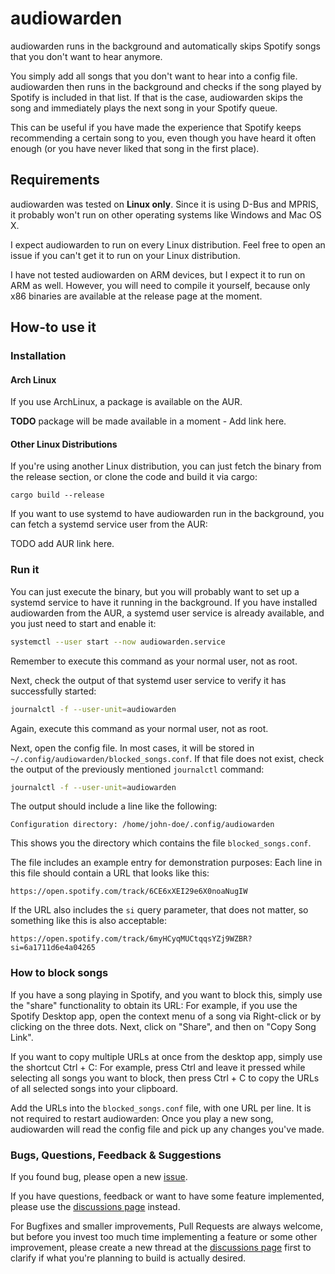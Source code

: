 # audiowarden

audiowarden runs in the background and automatically skips Spotify songs that you
don't want to hear anymore.

You simply add all songs that you don't want to hear into a config file. audiowarden then runs in the background
and checks if the song played by Spotify is included in that list. If that is the case, audiowarden skips the song
and immediately plays the next song in your Spotify queue.

This can be useful if you have made the experience that Spotify keeps recommending a certain song to you, even
though you have heard it often enough (or you have never liked that song in the first place).


## Requirements

audiowarden was tested on **Linux only**. Since it is using D-Bus and MPRIS, it probably won't run
on other operating systems like Windows and Mac OS X.

I expect audiowarden to run on every Linux distribution. Feel free to open an issue if you can't get it to run
on your Linux distribution.

I have not tested audiowarden on ARM devices, but I expect it to run on ARM as well. However, you will need to compile
it yourself, because only x86 binaries are available at the release page at the moment.

## How-to use it

### Installation

#### Arch Linux
If you use ArchLinux, a package is available on the AUR.

**TODO** package will be made available in a moment - Add link here.

#### Other Linux Distributions

If you're using another Linux distribution, you can just fetch the binary from the release section,
or clone the code and build it via cargo:
```
cargo build --release
```

If you want to use systemd to have audiowarden run in the background, you can fetch a systemd service
user from the AUR:

TODO add AUR link here.


### Run it
You can just execute the binary, but you will probably want to set up a systemd service to have it
running in the background. If you have installed audiowarden from the AUR, a systemd user service is
already available, and you just need to start and enable it:

```bash
systemctl --user start --now audiowarden.service
```

Remember to execute this command as your normal user, not as root.

Next, check the output of that systemd user service to verify it has successfully started:

```bash
journalctl -f --user-unit=audiowarden
```

Again, execute this command as your normal user, not as root.


Next, open the config file. In most cases, it will be stored in
`~/.config/audiowarden/blocked_songs.conf`.
If that file does not exist, check the output of the previously mentioned `journalctl` command:

```bash
journalctl -f --user-unit=audiowarden
```

The output should include a line like the following:

```
Configuration directory: /home/john-doe/.config/audiowarden
```

This shows you the directory which contains the file `blocked_songs.conf`.

The file includes an example entry for demonstration purposes: Each line in this file should contain a
URL that looks like this:

```
https://open.spotify.com/track/6CE6xXEI29e6X0noaNugIW
```

If the URL also includes the `si` query parameter, that does not matter, so something like this
is also acceptable:

```
https://open.spotify.com/track/6myHCyqMUCtqqsYZj9WZBR?si=6a1711d6e4a04265
```

### How to block songs

If you have a song playing in Spotify, and you want to block this, simply use the "share" functionality
to obtain its URL: For example, if you use the Spotify Desktop app, open the context menu of a song via Right-click
or by clicking on the three dots.
Next, click on "Share", and then on "Copy Song Link".

If you want to copy multiple URLs at once from the desktop app, simply use the shortcut Ctrl + C: For example, 
press Ctrl and leave it pressed while selecting all songs you want to block, then press Ctrl + C to copy the URLs
of all selected songs into your clipboard.

Add the URLs into the `blocked_songs.conf` file, with one URL per line. It is not required to restart audiowarden:
Once you play a new song, audiowarden will read the config file and pick up any changes you've made.

### Bugs, Questions, Feedback & Suggestions

If you found bug, please open a new [issue](https://github.com/nroi/audiowarden/issues).

If you have questions, feedback or want to have some feature implemented, please use the 
[discussions page](https://github.com/nroi/audiowarden/discussions) instead.

For Bugfixes and smaller improvements, Pull Requests are always welcome, but before you invest too much time
implementing a feature or some other improvement, please create a new thread at the
[discussions page](https://github.com/nroi/audiowarden/discussions) first to clarify if what you're planning
to build is actually desired.
